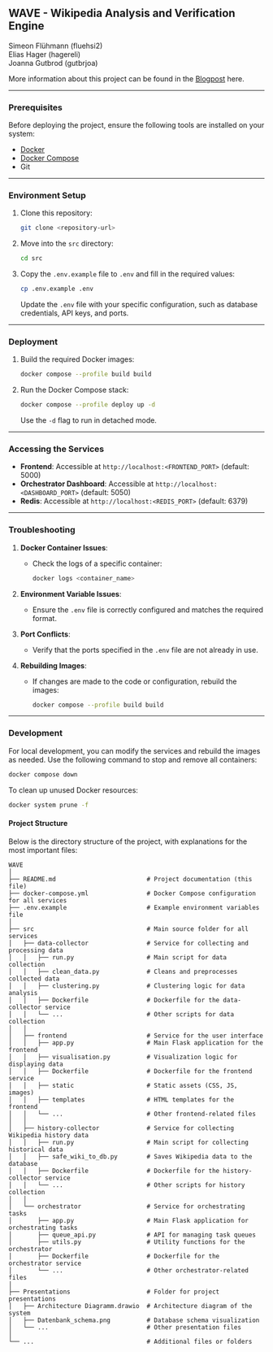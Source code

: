 ## **WAVE** - Wikipedia Analysis and Verification Engine

Simeon Flühmann (fluehsi2)  \
Elias Hager (hagereli) \
Joanna Gutbrod (gutbrjoa)

More information about this project can be found in the [Blogpost](https://bdp25.github.io/) here.

---

### **Prerequisites**

Before deploying the project, ensure the following tools are installed on your system:

- [Docker](https://www.docker.com/)
- [Docker Compose](https://docs.docker.com/compose/)
- Git

---

### **Environment Setup**

1. Clone this repository:

   ```sh
   git clone <repository-url>
   ```

2. Move into the `src` directory:

   ```sh
   cd src
   ```

3. Copy the `.env.example` file to `.env` and fill in the required values:

   ```sh
   cp .env.example .env
   ```

   Update the `.env` file with your specific configuration, such as database credentials, API keys, and ports.

---

### **Deployment**

1. Build the required Docker images:

   ```sh
   docker compose --profile build build
   ```

2. Run the Docker Compose stack:

   ```sh
   docker compose --profile deploy up -d
   ```

   Use the `-d` flag to run in detached mode.

---

### **Accessing the Services**

- **Frontend**: Accessible at `http://localhost:<FRONTEND_PORT>` (default: 5000)
- **Orchestrator Dashboard**: Accessible at `http://localhost:<DASHBOARD_PORT>` (default: 5050)
- **Redis**: Accessible at `http://localhost:<REDIS_PORT>` (default: 6379)

---

### **Troubleshooting**

1. **Docker Container Issues**:
   - Check the logs of a specific container:
     ```sh
     docker logs <container_name>
     ```

2. **Environment Variable Issues**:
   - Ensure the `.env` file is correctly configured and matches the required format.

3. **Port Conflicts**:
   - Verify that the ports specified in the `.env` file are not already in use.

4. **Rebuilding Images**:
   - If changes are made to the code or configuration, rebuild the images:
     ```sh
     docker compose --profile build build
     ```

---

### **Development**

For local development, you can modify the services and rebuild the images as needed. Use the following command to stop and remove all containers:

```sh
docker compose down
```

To clean up unused Docker resources:

```sh
docker system prune -f
```
#### **Project Structure**

Below is the directory structure of the project, with explanations for the most important files:

```
WAVE
│
├── README.md                         # Project documentation (this file)
├── docker-compose.yml                # Docker Compose configuration for all services
├── .env.example                      # Example environment variables file
│
├── src                               # Main source folder for all services
│   ├── data-collector                # Service for collecting and processing data
│   │   ├── run.py                    # Main script for data collection
│   │   ├── clean_data.py             # Cleans and preprocesses collected data
│   │   ├── clustering.py             # Clustering logic for data analysis
│   │   ├── Dockerfile                # Dockerfile for the data-collector service
│   │   └── ...                       # Other scripts for data collection
│   │
│   ├── frontend                      # Service for the user interface
│   │   ├── app.py                    # Main Flask application for the frontend
│   │   ├── visualisation.py          # Visualization logic for displaying data
│   │   ├── Dockerfile                # Dockerfile for the frontend service
│   │   ├── static                    # Static assets (CSS, JS, images)
│   │   ├── templates                 # HTML templates for the frontend
│   │   └── ...                       # Other frontend-related files
│   │
│   ├── history-collector             # Service for collecting Wikipedia history data
│   │   ├── run.py                    # Main script for collecting historical data
│   │   ├── safe_wiki_to_db.py        # Saves Wikipedia data to the database
│   │   ├── Dockerfile                # Dockerfile for the history-collector service
│   │   └── ...                       # Other scripts for history collection
│   │
│   └── orchestrator                  # Service for orchestrating tasks
│       ├── app.py                    # Main Flask application for orchestrating tasks
│       ├── queue_api.py              # API for managing task queues
│       ├── utils.py                  # Utility functions for the orchestrator
│       ├── Dockerfile                # Dockerfile for the orchestrator service
│       └── ...                       # Other orchestrator-related files
│
├── Presentations                     # Folder for project presentations
│   ├── Architecture Diagramm.drawio  # Architecture diagram of the system
│   ├── Datenbank_schema.png          # Database schema visualization
│   └── ...                           # Other presentation files
│
└── ...                               # Additional files or folders

```
